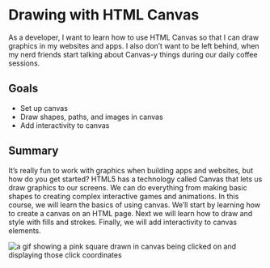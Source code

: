 # Drawing with HTML Canvas
As a developer, I want to learn how to use HTML Canvas so that I can draw graphics in my websites and apps. I also don’t want to be left behind, when my nerd friends start talking about Canvas-y things during our daily coffee sessions.

## Goals
- Set up canvas
- Draw shapes, paths, and images in canvas
- Add interactivity to canvas

## Summary
It’s really fun to work with graphics when building apps and websites, but how do you get started? HTML5 has a technology called Canvas that lets us draw graphics to our screens. We can do everything from making basic shapes to creating complex interactive games and animations. In this course, we will learn the basics of using canvas. We’ll start by learning how to create a canvas on an HTML page. Next we will learn how to draw and style with fills and strokes. Finally, we will add interactivity to canvas elements.

![a gif showing a pink square drawn in canvas being clicked on and displaying those click coordinates](http://cl.nicoll.co/k5IX/Screen%20Recording%202017-04-19%20at%2006.28%20PM.gif)
